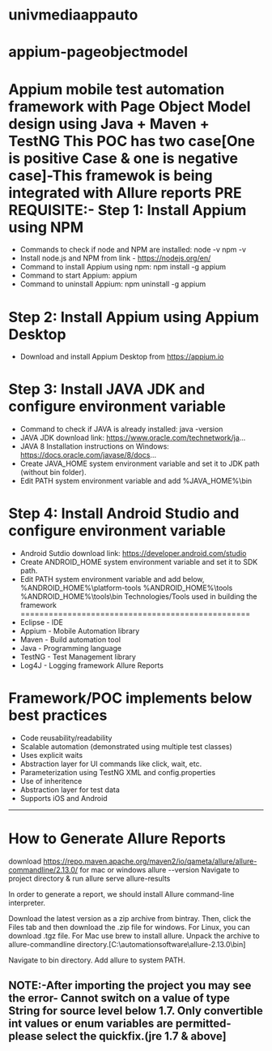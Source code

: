 # univmediaappauto
# appium-pageobjectmodel

Appium mobile test automation framework with Page Object Model design using Java + Maven + TestNG
This POC has two case[One is positive Case & one is negative case]-This framewok is being integrated with Allure reports
PRE REQUISITE:-
Step 1: Install Appium using NPM
=================================
- Commands to check if node and NPM are installed:
node -v
npm -v
- Install node.js and NPM from link - https://nodejs.org/en/
- Command to install Appium using npm: npm install -g appium
- Command to start Appium: appium
- Command to uninstall Appium: npm uninstall -g appium


Step 2: Install Appium using Appium Desktop
===========================================
- Download and install Appium Desktop from https://appium.io


Step 3: Install JAVA JDK and configure environment variable
===========================================================
- Command to check if JAVA is already installed: java -version
- JAVA JDK download link: https://www.oracle.com/technetwork/ja...
- JAVA 8 Installation instructions on Windows:
https://docs.oracle.com/javase/8/docs...
- Create JAVA_HOME system environment variable and set it to JDK path (without bin folder). 
- Edit PATH system environment variable and add %JAVA_HOME%\bin


Step 4: Install Android Studio and configure environment variable
=================================================================
- Android Sutdio download link: https://developer.android.com/studio
- Create ANDROID_HOME system environment variable and set it to SDK path. 
- Edit PATH system environment variable and add below,
%ANDROID_HOME%\platform-tools
%ANDROID_HOME%\tools
%ANDROID_HOME%\tools\bin
Technologies/Tools used in building the framework
=================================================
- Eclipse - IDE
- Appium - Mobile Automation library
- Maven - Build automation tool
- Java - Programming language
- TestNG - Test Management library
- Log4J - Logging framework
Allure Reports


Framework/POC implements below best practices
=========================================
- Code reusability/readability
- Scalable automation (demonstrated using multiple test classes)
- Uses explicit waits
- Abstraction layer for UI commands like click, wait, etc.
- Parameterization using TestNG XML and config.properties
- Use of inheritence
- Abstraction layer for test data
- Supports iOS and Android
-----------------------------------
How to Generate Allure Reports
===============================
download https://repo.maven.apache.org/maven2/io/qameta/allure/allure-commandline/2.13.0/ for mac or windows
allure --version
Navigate to project directory & run allure serve allure-results

In order to generate a report, we should install Allure command-line interpreter.

Download the latest version as a zip archive from bintray.
Then, click the Files tab and then download the .zip file for windows. For Linux, you can download .tgz file. For Mac use brew to install allure.
Unpack the archive to allure-commandline directory.[C:\automationsoftware\allure-2.13.0\bin]

Navigate to bin directory.
Add allure to system PATH.

NOTE:-After importing the project you may see the error- Cannot switch on a value of type String for source level below 1.7. Only convertible int values or enum variables are permitted- please select the quickfix.(jre 1.7 & above]
-

